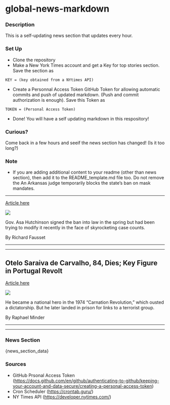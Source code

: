 # global-news-markdown

### Description 
This is a self-updating news section that updates every hour.

### Set Up 
* Clone the repository
* Make a New York Times account and get a Key for top stories section. Save the section as 
 ```
 KEY = (key obtained from a NYtimes API)
 ```
*  Create a Personnal Access Token GitHub Token for allowing automatic commits and push of updated markdown. (Push and commit authorization is enough). Save this Token as 
```
TOKEN = (Personal Access Token)
```
* Done! You will have a self updating markdown in this respository!

### Curious?
Come back in a few hours and seeif the news section has changed! (Is it too long?)

### Note
* If you are adding additional content to your readme (other than news section), then add it to the README_template.md file too. Do not remove the An Arkansas judge temporarily blocks the state’s ban on mask mandates.
----------------------------------------------------------------------

[Article here](https://www.nytimes.com/2021/08/06/world/arkansas-mask-mandate-asa-hutchinson.html)

[![](https://static01.nyt.com/images/2021/08/06/us/06virus-briefing-arkansas-masks/06virus-briefing-arkansas-masks-superJumbo.jpg)](https://www.nytimes.com/2021/08/06/world/arkansas-mask-mandate-asa-hutchinson.html)

Gov. Asa Hutchinson signed the ban into law in the spring but had been trying to modify it recently in the face of skyrocketing case counts.

By Richard Fausset

* * *

* * *

Otelo Saraiva de Carvalho, 84, Dies; Key Figure in Portugal Revolt
------------------------------------------------------------------

[Article here](https://www.nytimes.com/2021/08/06/world/europe/otelo-saraiva-de-carvalho-dead.html)

[![](https://static01.nyt.com/images/2021/08/04/obituaries/04deCarvalho1/04deCarvalho1-superJumbo.jpg)](https://www.nytimes.com/2021/08/06/world/europe/otelo-saraiva-de-carvalho-dead.html)

He became a national hero in the 1974 “Carnation Revolution,” which ousted a dictatorship. But he later landed in prison for links to a terrorist group.

By Raphael Minder

* * *

* * *

### News Section 
{news_section_data}


### Sources 
* GitHub Prsonal Access Token (https://docs.github.com/en/github/authenticating-to-github/keeping-your-account-and-data-secure/creating-a-personal-access-token)
* Cron Scheduler (https://crontab.guru/)
* NY Times API (https://developer.nytimes.com/)
